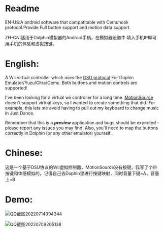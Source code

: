 # Readme
EN-US:A android software that compatitable with Cemuhook protocol.Provide Full button support and motion data support.

ZH-CN:适用于Dolphin模拟器的Android手柄，在模拟器设置中
填入手机IP即可用手机的体感和虚拟按键。

<h1>English:</h1>	

A Wii virtual controller which uses the [DSU protocol](https://v1993.github.io/cemuhook-protocol/) For Dophin Emulator/Yuzu/Citra/Cemu. Both buttons and motion controls are supported!

I've been looking for a virtual wii controller for a long time. [MotionSource](https://cemuhook.sshnuke.net/padudpserver.html) doesn't support virtual keys, so I wanted to create something that did. For example, this lets me avoid having to pull out my keyboard to change music in Just Dance.

Remember that this is a **_preview_** application and bugs should be expected - please [report any issues](../../issues) you may find! Also, you'll need to map the buttons correctly in Dolphin (or any other emulator) yourself.

<h1>Chinese:</h1>	
这是一个基于DSU协议的WII虚拟控制器，MotionSource没有按键，我写了个带按键和体感模拟的，记得自己去Dophin里进行按键映射，同时音量下键=A，音量上=B
<h1>Demo:</h1>	

![QQ截图20220714094344](https://user-images.githubusercontent.com/98201865/178869279-9e345880-e555-4c47-92bc-c66dcb02b517.png)


![QQ截图20220709205138](https://user-images.githubusercontent.com/98201865/178106719-56795766-5e85-4223-89df-4518d27786b9.png)
